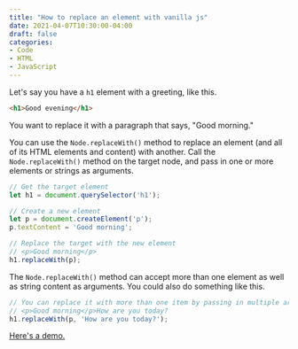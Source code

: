 ```yaml
---
title: "How to replace an element with vanilla js"
date: 2021-04-07T10:30:00-04:00
draft: false
categories:
- Code
- HTML
- JavaScript
---
```


Let's say you have a `h1` element with a greeting, like this.

```html
<h1>Good evening</h1>
```

You want to replace it with a paragraph that says, "Good morning."

You can use the `Node.replaceWith()` method to replace an element (and all of its HTML elements and content) with another. Call the `Node.replaceWith()` method on the target node, and pass in one or more elements or strings as arguments.

```js
// Get the target element
let h1 = document.querySelector('h1');

// Create a new element
let p = document.createElement('p');
p.textContent = 'Good morning';

// Replace the target with the new element
// <p>Good morning</p>
h1.replaceWith(p);
```

The `Node.replaceWith()` method can accept more than one element as well as string content as arguments. You could also do something like this.

```js
// You can replace it with more than one item by passing in multiple arguments
// <p>Good morning</p>How are you today?
h1.replaceWith(p, 'How are you today?');
```

[Here's a demo.](https://codepen.io/cferdinandi/pen/QWdqpmR)